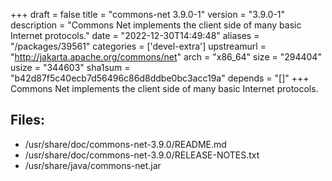 +++
draft = false
title = "commons-net 3.9.0-1"
version = "3.9.0-1"
description = "Commons Net implements the client side of many basic Internet protocols."
date = "2022-12-30T14:49:48"
aliases = "/packages/39561"
categories = ['devel-extra']
upstreamurl = "http://jakarta.apache.org/commons/net"
arch = "x86_64"
size = "294404"
usize = "344603"
sha1sum = "b42d87f5c40ecb7d56496c86d8ddbe0bc3acc19a"
depends = "[]"
+++
Commons Net implements the client side of many basic Internet protocols.

## Files: 
* /usr/share/doc/commons-net-3.9.0/README.md
* /usr/share/doc/commons-net-3.9.0/RELEASE-NOTES.txt
* /usr/share/java/commons-net.jar
